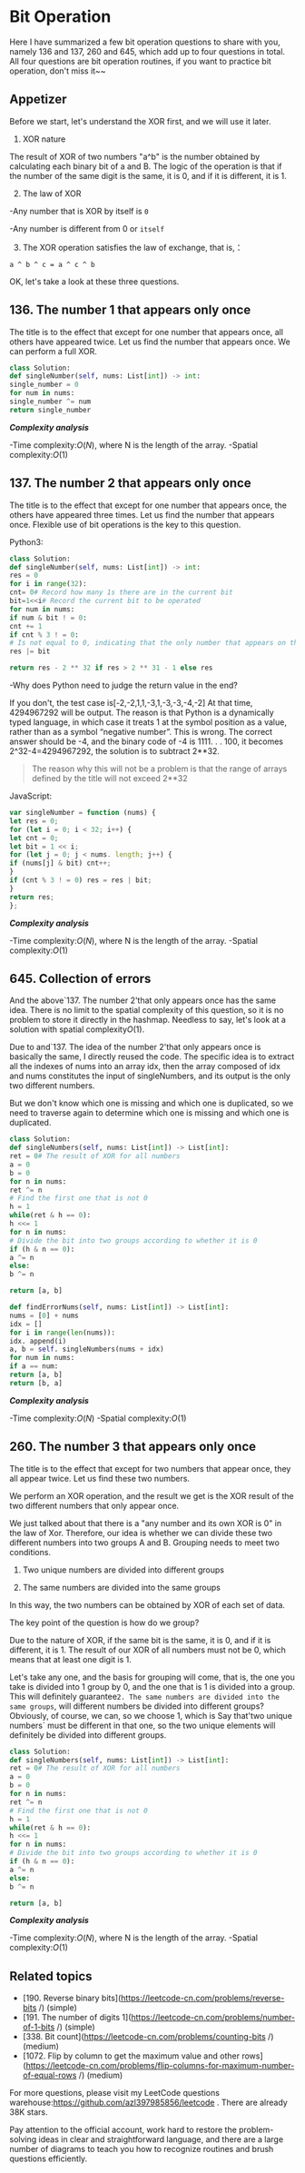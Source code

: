 # Bit Operation

Here I have summarized a few bit operation questions to share with you, namely 136 and 137, 260 and 645, which add up to four questions in total. All four questions are bit operation routines, if you want to practice bit operation, don't miss it~~

## Appetizer

Before we start, let's understand the XOR first, and we will use it later.

1. XOR nature

The result of XOR of two numbers "a^b" is the number obtained by calculating each binary bit of a and B. The logic of the operation is that if the number of the same digit is the same, it is 0, and if it is different, it is 1.

2. The law of XOR

-Any number that is XOR by itself is `0`

-Any number is different from 0 or `itself`

3. The XOR operation satisfies the law of exchange, that is,：

`a ^ b ^ c = a ^ c ^ b`

OK, let's take a look at these three questions.

## 136. The number 1 that appears only once

The title is to the effect that except for one number that appears once, all others have appeared twice. Let us find the number that appears once. We can perform a full XOR.

```python
class Solution:
def singleNumber(self, nums: List[int]) -> int:
single_number = 0
for num in nums:
single_number ^= num
return single_number
```

**_Complexity analysis_**

-Time complexity:$O(N)$, where N is the length of the array. -Spatial complexity:$O(1)$

## 137. The number 2 that appears only once

The title is to the effect that except for one number that appears once, the others have appeared three times. Let us find the number that appears once. Flexible use of bit operations is the key to this question.

Python3:

```python
class Solution:
def singleNumber(self, nums: List[int]) -> int:
res = 0
for i in range(32):
cnt= 0# Record how many 1s there are in the current bit
bit=1<<i# Record the current bit to be operated
for num in nums:
if num & bit ! = 0:
cnt += 1
if cnt % 3 ! = 0:
# Is not equal to 0, indicating that the only number that appears on this bit is 1
res |= bit

return res - 2 ** 32 if res > 2 ** 31 - 1 else res
```

-Why does Python need to judge the return value in the end?

If you don't, the test case is[-2,-2,1,1,-3,1,-3,-3,-4,-2] At that time, 4294967292 will be output. The reason is that Python is a dynamically typed language, in which case it treats 1 at the symbol position as a value, rather than as a symbol “negative number”. This is wrong. The correct answer should be -4, and the binary code of -4 is 1111. . . 100, it becomes 2^32-4=4294967292, the solution is to subtract 2\*\*32.

> The reason why this will not be a problem is that the range of arrays defined by the title will not exceed 2\*\*32

JavaScript:

```js
var singleNumber = function (nums) {
let res = 0;
for (let i = 0; i < 32; i++) {
let cnt = 0;
let bit = 1 << i;
for (let j = 0; j < nums. length; j++) {
if (nums[j] & bit) cnt++;
}
if (cnt % 3 ! = 0) res = res | bit;
}
return res;
};
```

**_Complexity analysis_**

-Time complexity:$O(N)$, where N is the length of the array. -Spatial complexity:$O(1)$

## 645. Collection of errors

And the above`137. The number 2'that only appears once has the same idea. There is no limit to the spatial complexity of this question, so it is no problem to store it directly in the hashmap. Needless to say, let's look at a solution with spatial complexity$O(1)$.

Due to and`137. The idea of the number 2'that only appears once is basically the same, I directly reused the code. The specific idea is to extract all the indexes of nums into an array idx, then the array composed of idx and nums constitutes the input of singleNumbers, and its output is the only two different numbers.

But we don't know which one is missing and which one is duplicated, so we need to traverse again to determine which one is missing and which one is duplicated.

```python
class Solution:
def singleNumbers(self, nums: List[int]) -> List[int]:
ret = 0# The result of XOR for all numbers
a = 0
b = 0
for n in nums:
ret ^= n
# Find the first one that is not 0
h = 1
while(ret & h == 0):
h <<= 1
for n in nums:
# Divide the bit into two groups according to whether it is 0
if (h & n == 0):
a ^= n
else:
b ^= n

return [a, b]

def findErrorNums(self, nums: List[int]) -> List[int]:
nums = [0] + nums
idx = []
for i in range(len(nums)):
idx. append(i)
a, b = self. singleNumbers(nums + idx)
for num in nums:
if a == num:
return [a, b]
return [b, a]

```

**_Complexity analysis_**

-Time complexity:$O(N)$ -Spatial complexity:$O(1)$

## 260. The number 3 that appears only once

The title is to the effect that except for two numbers that appear once, they all appear twice. Let us find these two numbers.

We perform an XOR operation, and the result we get is the XOR result of the two different numbers that only appear once.

We just talked about that there is a "any number and its own XOR is 0" in the law of Xor. Therefore, our idea is whether we can divide these two different numbers into two groups A and B. Grouping needs to meet two conditions.

1. Two unique numbers are divided into different groups

2. The same numbers are divided into the same groups

In this way, the two numbers can be obtained by XOR of each set of data.

The key point of the question is how do we group?

Due to the nature of XOR, if the same bit is the same, it is 0, and if it is different, it is 1. The result of our XOR of all numbers must not be 0, which means that at least one digit is 1.

Let's take any one, and the basis for grouping will come, that is, the one you take is divided into 1 group by 0, and the one that is 1 is divided into a group. This will definitely guarantee`2. The same numbers are divided into the same groups`, will different numbers be divided into different groups? Obviously, of course, we can, so we choose 1, which is Say that'two unique numbers` must be different in that one, so the two unique elements will definitely be divided into different groups.

```python
class Solution:
def singleNumbers(self, nums: List[int]) -> List[int]:
ret = 0# The result of XOR for all numbers
a = 0
b = 0
for n in nums:
ret ^= n
# Find the first one that is not 0
h = 1
while(ret & h == 0):
h <<= 1
for n in nums:
# Divide the bit into two groups according to whether it is 0
if (h & n == 0):
a ^= n
else:
b ^= n

return [a, b]
```

**_Complexity analysis_**

-Time complexity:$O(N)$, where N is the length of the array. -Spatial complexity:$O(1)$

## Related topics

- [190. Reverse binary bits](https://leetcode-cn.com/problems/reverse-bits /) (simple)
- [191. The number of digits 1](https://leetcode-cn.com/problems/number-of-1-bits /) (simple)
- [338. Bit count](https://leetcode-cn.com/problems/counting-bits /) (medium)
- [1072. Flip by column to get the maximum value and other rows](https://leetcode-cn.com/problems/flip-columns-for-maximum-number-of-equal-rows /) (medium)

For more questions, please visit my LeetCode questions warehouse:https://github.com/azl397985856/leetcode . There are already 38K stars.

Pay attention to the official account, work hard to restore the problem-solving ideas in clear and straightforward language, and there are a large number of diagrams to teach you how to recognize routines and brush questions efficiently.
